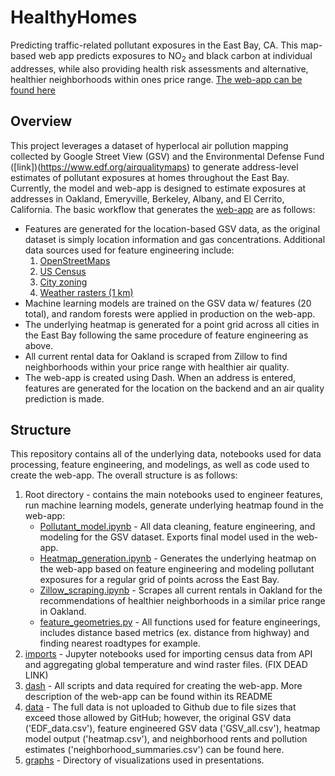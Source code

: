 # HealthyHomes
Predicting traffic-related pollutant exposures in the East Bay, CA. This map-based web app predicts exposures to NO<sub>2</sub> and black carbon at individual addresses, while also providing health risk assessments and alternative, healthier neighborhoods within ones price range. [The web-app can be found here](http://healthyhomes.site/)

## Overview
This project leverages a dataset of hyperlocal air pollution mapping collected by Google Street View (GSV) and the Environmental Defense Fund ([link])(https://www.edf.org/airqualitymaps) to generate address-level estimates of pollutant exposures at homes throughout the East Bay. Currently, the model and web-app is designed to estimate exposures at addresses in Oakland, Emeryville, Berkeley, Albany, and El Cerrito, California. The basic workflow that generates the [web-app](http://healthyhomes.site/) are as follows:
* Features are generated for the location-based GSV data, as the original dataset is simply location information and gas concentrations. Additional data sources used for feature engineering include:
	1. [OpenStreetMaps](https://www.openstreetmap.org/)
	2. [US Census](https://factfinder.census.gov/faces/nav/jsf/pages/index.xhtml)
	3. [City zoning](http://opendata.mtc.ca.gov/)
	4. [Weather rasters (1 km)](http://worldclim.org/version2)
* Machine learning models are trained on the GSV data w/ features (20 total), and random forests were applied in production on the web-app.
* The underlying heatmap is generated for a point grid across all cities in the East Bay following the same procedure of feature engineering as above.
* All current rental data for Oakland is scraped from Zillow to find neighborhoods within your price range with healthier air quality.
* The web-app is created using Dash. When an address is entered, features are generated for the location on the backend and an air quality prediction is made. 

## Structure
This repository contains all of the underlying data, notebooks used for data processing, feature engineering, and modelings, as well as code used to create the web-app. The overall structure is as follows:
1. Root directory - contains the main notebooks used to engineer features, run machine learning models, generate underlying heatmap found in the web-app:
	* [Pollutant_model.ipynb](Pollutant_model.ipynb) - All data cleaning, feature engineering, and modeling for the GSV dataset. Exports final model used in the web-app.
	* [Heatmap_generation.ipynb](Heatmap_generation.ipynb) - Generates the underlying heatmap on the web-app based on feature engineering and modeling pollutant exposures for a regular grid of points across the East Bay.
	* [Zillow_scraping.ipynb](Zillow_scraping.ipynb) - Scrapes all current rentals in Oakland for the recommendations of healthier neighborhoods in a similar price range in Oakland.
	* [feature_geometries.py](feature_geometries.py) - All functions used for feature engineerings, includes distance based metrics (ex. distance from highway) and finding nearest roadtypes for example.
2. [imports](https://github.com/samdchamberlain/HealthyHomes_Insight/tree/master/Import%20notebooks) - Jupyter notebooks used for importing census data from API and aggregating global temperature and wind raster files. (FIX DEAD LINK)
3.  [dash](dash) - All scripts and data required for creating the web-app. More description of the web-app can be found within its README
4. [data](https://github.com/samdchamberlain/HealthyHomes_Insight/tree/master/data) - The full data is not uploaded to Github due to file sizes that exceed those allowed by GitHub; however, the original GSV data ('EDF_data.csv'), feature engineered GSV data ('GSV_all.csv'), heatmap model output ('heatmap.csv'), and neighborhood rents and pollution estimates ('neighborhood_summaries.csv') can be found here.
5. [graphs](https://github.com/samdchamberlain/HealthyHomes_Insight/tree/master/graphs) - Directory of visualizations used in presentations.
